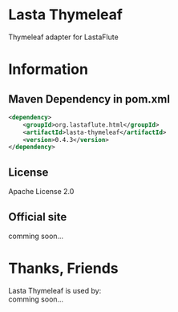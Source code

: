 Lasta Thymeleaf
=======================
Thymeleaf adapter for LastaFlute

# Information
## Maven Dependency in pom.xml
```xml
<dependency>
    <groupId>org.lastaflute.html</groupId>
    <artifactId>lasta-thymeleaf</artifactId>
    <version>0.4.3</version>
</dependency>
```

## License
Apache License 2.0

## Official site
comming soon...

# Thanks, Friends
Lasta Thymeleaf is used by:  
comming soon...
